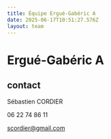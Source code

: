 ```yaml
---
title: Équipe Ergué-Gabéric A
date: 2025-06-17T10:51:27.576Z
layout: team
---
```


# Ergué-Gabéric A



## contact 

Sébastien CORDIER

06 22 74 86 11

scordier@gmail.com

